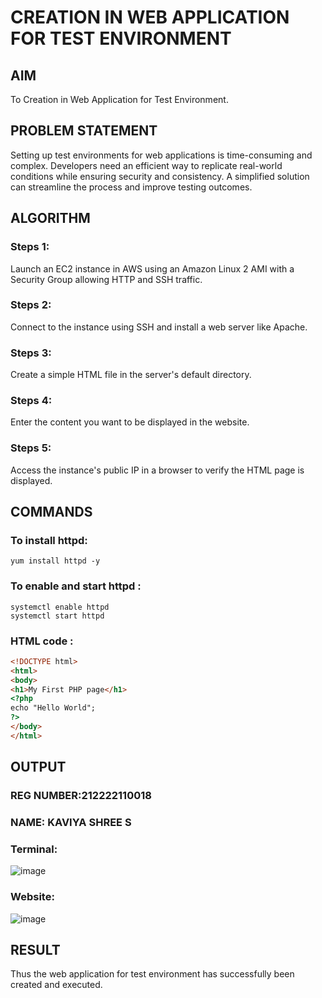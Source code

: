  # CREATION IN WEB APPLICATION FOR TEST ENVIRONMENT
## AIM
To Creation in Web Application for Test Environment.
## PROBLEM STATEMENT
Setting up test environments for web applications is time-consuming and complex. Developers need an efficient way to replicate real-world conditions while ensuring security and consistency. A simplified solution can streamline the process and improve testing outcomes.
## ALGORITHM
 ### Steps 1:
 Launch an EC2 instance in AWS using an Amazon Linux 2 AMI with a Security Group allowing HTTP and SSH traffic.
 ### Steps 2:
 Connect to the instance using SSH and install a web server like Apache.
 ### Steps 3:
 Create a simple HTML file in the server's default directory.
 ### Steps 4:
 Enter the content you want to be displayed in the website.
 ### Steps 5:
 Access the instance's public IP in a browser to verify the HTML page is displayed.
## COMMANDS
### To install httpd:
```
yum install httpd -y
```
### To enable and start httpd :
```
systemctl enable httpd
systemctl start httpd
```
### HTML code :
```html
<!DOCTYPE html>
<html>
<body>
<h1>My First PHP page</h1>
<?php
echo "Hello World";
?>
</body>
</html>
```
## OUTPUT
### REG NUMBER:212222110018
### NAME: KAVIYA SHREE S 
### Terminal:
![image](https://github.com/user-attachments/assets/489076be-767d-4068-8202-059dbf5da6cd)

### Website:
![image](https://github.com/user-attachments/assets/f63dc64f-c2ea-4aa8-9d6c-02b56b96adc1)

## RESULT
 Thus the web application for test environment has successfully been created and executed.

  


